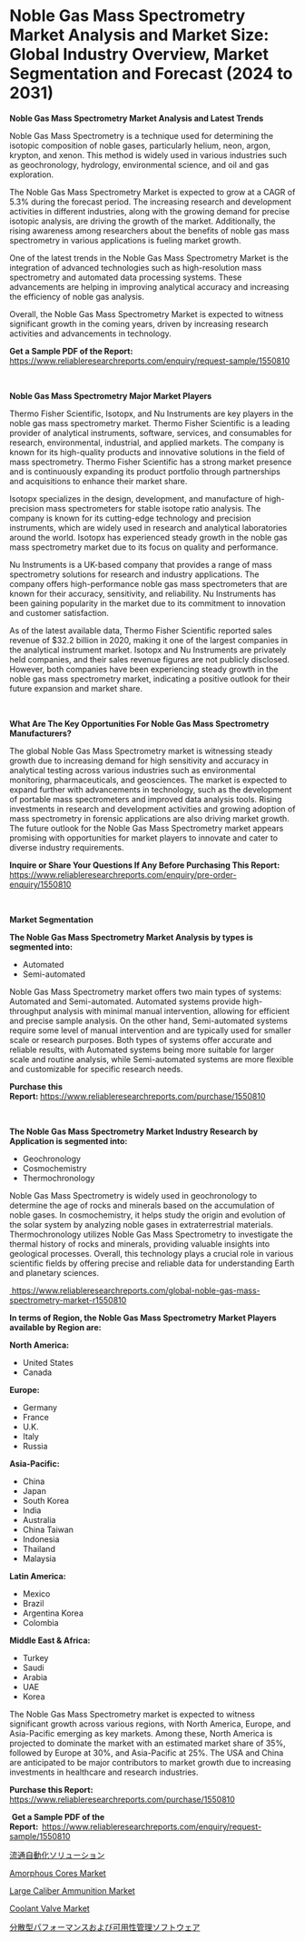 <p><h1>Noble Gas Mass Spectrometry Market Analysis and Market Size: Global Industry Overview, Market Segmentation and Forecast (2024 to 2031)</h1></p><p><strong>Noble Gas Mass Spectrometry Market Analysis and Latest Trends</strong></p>
<p><p>Noble Gas Mass Spectrometry is a technique used for determining the isotopic composition of noble gases, particularly helium, neon, argon, krypton, and xenon. This method is widely used in various industries such as geochronology, hydrology, environmental science, and oil and gas exploration.</p><p>The Noble Gas Mass Spectrometry Market is expected to grow at a CAGR of 5.3% during the forecast period. The increasing research and development activities in different industries, along with the growing demand for precise isotopic analysis, are driving the growth of the market. Additionally, the rising awareness among researchers about the benefits of noble gas mass spectrometry in various applications is fueling market growth.</p><p>One of the latest trends in the Noble Gas Mass Spectrometry Market is the integration of advanced technologies such as high-resolution mass spectrometry and automated data processing systems. These advancements are helping in improving analytical accuracy and increasing the efficiency of noble gas analysis.</p><p>Overall, the Noble Gas Mass Spectrometry Market is expected to witness significant growth in the coming years, driven by increasing research activities and advancements in technology.</p></p>
<p><strong>Get a Sample PDF of the Report:&nbsp;</strong> <a href="https://www.reliableresearchreports.com/enquiry/request-sample/1550810">https://www.reliableresearchreports.com/enquiry/request-sample/1550810</a></p>
<p>&nbsp;</p>
<p><strong>Noble Gas Mass Spectrometry Major Market Players</strong></p>
<p><p>Thermo Fisher Scientific, Isotopx, and Nu Instruments are key players in the noble gas mass spectrometry market. Thermo Fisher Scientific is a leading provider of analytical instruments, software, services, and consumables for research, environmental, industrial, and applied markets. The company is known for its high-quality products and innovative solutions in the field of mass spectrometry. Thermo Fisher Scientific has a strong market presence and is continuously expanding its product portfolio through partnerships and acquisitions to enhance their market share.</p><p>Isotopx specializes in the design, development, and manufacture of high-precision mass spectrometers for stable isotope ratio analysis. The company is known for its cutting-edge technology and precision instruments, which are widely used in research and analytical laboratories around the world. Isotopx has experienced steady growth in the noble gas mass spectrometry market due to its focus on quality and performance.</p><p>Nu Instruments is a UK-based company that provides a range of mass spectrometry solutions for research and industry applications. The company offers high-performance noble gas mass spectrometers that are known for their accuracy, sensitivity, and reliability. Nu Instruments has been gaining popularity in the market due to its commitment to innovation and customer satisfaction.</p><p>As of the latest available data, Thermo Fisher Scientific reported sales revenue of $32.2 billion in 2020, making it one of the largest companies in the analytical instrument market. Isotopx and Nu Instruments are privately held companies, and their sales revenue figures are not publicly disclosed. However, both companies have been experiencing steady growth in the noble gas mass spectrometry market, indicating a positive outlook for their future expansion and market share.</p></p>
<p>&nbsp;</p>
<p><strong>What Are The Key Opportunities For Noble Gas Mass Spectrometry Manufacturers?</strong></p>
<p><p>The global Noble Gas Mass Spectrometry market is witnessing steady growth due to increasing demand for high sensitivity and accuracy in analytical testing across various industries such as environmental monitoring, pharmaceuticals, and geosciences. The market is expected to expand further with advancements in technology, such as the development of portable mass spectrometers and improved data analysis tools. Rising investments in research and development activities and growing adoption of mass spectrometry in forensic applications are also driving market growth. The future outlook for the Noble Gas Mass Spectrometry market appears promising with opportunities for market players to innovate and cater to diverse industry requirements.</p></p>
<p><strong>Inquire or Share Your Questions If Any Before Purchasing This Report:</strong> <a href="https://www.reliableresearchreports.com/enquiry/pre-order-enquiry/1550810">https://www.reliableresearchreports.com/enquiry/pre-order-enquiry/1550810</a></p>
<p>&nbsp;</p>
<p><strong>Market Segmentation</strong></p>
<p><strong>The Noble Gas Mass Spectrometry Market Analysis by types is segmented into:</strong></p>
<p><ul><li>Automated</li><li>Semi-automated</li></ul></p>
<p><p>Noble Gas Mass Spectrometry market offers two main types of systems: Automated and Semi-automated. Automated systems provide high-throughput analysis with minimal manual intervention, allowing for efficient and precise sample analysis. On the other hand, Semi-automated systems require some level of manual intervention and are typically used for smaller scale or research purposes. Both types of systems offer accurate and reliable results, with Automated systems being more suitable for larger scale and routine analysis, while Semi-automated systems are more flexible and customizable for specific research needs.</p></p>
<p><strong>Purchase this Report:&nbsp;</strong><a href="https://www.reliableresearchreports.com/purchase/1550810">https://www.reliableresearchreports.com/purchase/1550810</a></p>
<p>&nbsp;</p>
<p><strong>The Noble Gas Mass Spectrometry Market Industry Research by Application is segmented into:</strong></p>
<p><ul><li>Geochronology</li><li>Cosmochemistry</li><li>Thermochronology</li></ul></p>
<p><p>Noble Gas Mass Spectrometry is widely used in geochronology to determine the age of rocks and minerals based on the accumulation of noble gases. In cosmochemistry, it helps study the origin and evolution of the solar system by analyzing noble gases in extraterrestrial materials. Thermochronology utilizes Noble Gas Mass Spectrometry to investigate the thermal history of rocks and minerals, providing valuable insights into geological processes. Overall, this technology plays a crucial role in various scientific fields by offering precise and reliable data for understanding Earth and planetary sciences.</p></p>
<p><a href="https://www.reliableresearchreports.com/global-noble-gas-mass-spectrometry-market-r1550810">&nbsp;https://www.reliableresearchreports.com/global-noble-gas-mass-spectrometry-market-r1550810</a></p>
<p><strong>In terms of Region, the Noble Gas Mass Spectrometry Market Players available by Region are:</strong></p>
<p>
    <p> <strong> North America: </strong>
        <ul>
            <li>United States</li>
            <li>Canada</li>
        </ul>
        </p> 
    <p> <strong> Europe: </strong>
        <ul>
            <li>Germany</li>
            <li>France</li>
            <li>U.K.</li>
            <li>Italy</li>
            <li>Russia</li>
        </ul>
        </p> 
    <p> <strong> Asia-Pacific: </strong>
        <ul>
            <li>China</li>
            <li>Japan</li>
            <li>South Korea</li>
            <li>India</li>
            <li>Australia</li>
            <li>China Taiwan</li>
            <li>Indonesia</li>
            <li>Thailand</li>
            <li>Malaysia</li>
        </ul>
        </p> 
    <p> <strong> Latin America: </strong>
        <ul>
            <li>Mexico</li>
            <li>Brazil</li>
            <li>Argentina Korea</li>
            <li>Colombia</li>
        </ul>
        </p> 
    <p> <strong> Middle East & Africa: </strong>
        <ul>
            <li>Turkey</li>
            <li>Saudi</li>
            <li>Arabia</li>
            <li>UAE</li>
            <li>Korea</li>
        </ul>
    </p>
    </p>
<p><p>The Noble Gas Mass Spectrometry market is expected to witness significant growth across various regions, with North America, Europe, and Asia-Pacific emerging as key markets. Among these, North America is projected to dominate the market with an estimated market share of 35%, followed by Europe at 30%, and Asia-Pacific at 25%. The USA and China are anticipated to be major contributors to market growth due to increasing investments in healthcare and research industries.</p></p>
<p><strong>Purchase this Report: </strong><a href="https://www.reliableresearchreports.com/purchase/1550810">https://www.reliableresearchreports.com/purchase/1550810</a></p>
<p>&nbsp;<strong>Get a Sample PDF of the Report:&nbsp;&nbsp;</strong><a href="https://www.reliableresearchreports.com/enquiry/request-sample/1550810">https://www.reliableresearchreports.com/enquiry/request-sample/1550810</a></p>
<p><strong></strong></p>
<p><p><a href="https://github.com/EstaSprer20231/Market-Research-Report-List-1/blob/main/107562627174.md">流通自動化ソリューション</a></p><p><a href="https://github.com/Angelnienowdseej3e45z3p8c/Market-Research-Report-List-2/blob/main/amorphous-cores-market.md">Amorphous Cores Market</a></p><p><a href="https://issuu.com/reportprime-2/docs/large-caliber-ammunition-market-size-2030.pptx">Large Caliber Ammunition Market</a></p><p><a href="https://github.com/brentleyjimmiealvaradoz4l1rea/Market-Research-Report-List-2/blob/main/coolant-valve-market.md">Coolant Valve Market</a></p><p><a href="https://github.com/vlcostes/Market-Research-Report-List-1/blob/main/214490927173.md">分散型パフォーマンスおよび可用性管理ソフトウェア</a></p></p>